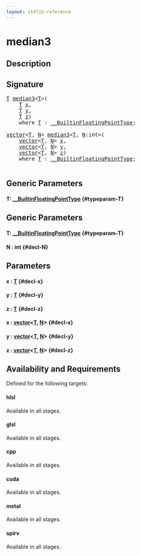 ```yaml
---
layout: stdlib-reference
---
```


# median3

## Description





## Signature 

<pre>
<a href="/stdlib-reference/global-decls/median3#typeparam-T" class="code_type">T</a> <a href="/stdlib-reference/global-decls/median3">median3</a>&lt;<a href="/stdlib-reference/global-decls/median3#typeparam-T" class="code_type">T</a>&gt;(
    <a href="/stdlib-reference/global-decls/median3#typeparam-T" class="code_type">T</a> <a href="/stdlib-reference/global-decls/median3#decl-x" class="code_param">x</a>,
    <a href="/stdlib-reference/global-decls/median3#typeparam-T" class="code_type">T</a> <a href="/stdlib-reference/global-decls/median3#decl-y" class="code_param">y</a>,
    <a href="/stdlib-reference/global-decls/median3#typeparam-T" class="code_type">T</a> <a href="/stdlib-reference/global-decls/median3#decl-z" class="code_param">z</a>)
    <span class='code_keyword'>where</span> <a href="/stdlib-reference/global-decls/median3#typeparam-T" class="code_type">T</a> : <a href="/stdlib-reference/interfaces/BuiltinFloatingPointType/index">__BuiltinFloatingPointType</a>;

<a href="/stdlib-reference/types/vector/index">vector</a>&lt;<a href="/stdlib-reference/types/vector/index#typeparam-T" class="code_type">T</a>, <a href="/stdlib-reference/types/vector/index#decl-N" class="code_var">N</a>&gt; <a href="/stdlib-reference/global-decls/median3">median3</a>&lt;<a href="/stdlib-reference/global-decls/median3#typeparam-T" class="code_type">T</a>, <a href="/stdlib-reference/global-decls/median3#decl-N" class="code_var">N</a>:int&gt;(
    <a href="/stdlib-reference/types/vector/index">vector</a>&lt;<a href="/stdlib-reference/types/vector/index#typeparam-T" class="code_type">T</a>, <a href="/stdlib-reference/types/vector/index#decl-N" class="code_var">N</a>&gt; <a href="/stdlib-reference/global-decls/median3#decl-x" class="code_param">x</a>,
    <a href="/stdlib-reference/types/vector/index">vector</a>&lt;<a href="/stdlib-reference/types/vector/index#typeparam-T" class="code_type">T</a>, <a href="/stdlib-reference/types/vector/index#decl-N" class="code_var">N</a>&gt; <a href="/stdlib-reference/global-decls/median3#decl-y" class="code_param">y</a>,
    <a href="/stdlib-reference/types/vector/index">vector</a>&lt;<a href="/stdlib-reference/types/vector/index#typeparam-T" class="code_type">T</a>, <a href="/stdlib-reference/types/vector/index#decl-N" class="code_var">N</a>&gt; <a href="/stdlib-reference/global-decls/median3#decl-z" class="code_param">z</a>)
    <span class='code_keyword'>where</span> <a href="/stdlib-reference/global-decls/median3#typeparam-T" class="code_type">T</a> : <a href="/stdlib-reference/interfaces/BuiltinFloatingPointType/index">__BuiltinFloatingPointType</a>;

</pre>

## Generic Parameters

#### T: [\_\_BuiltinFloatingPointType](/stdlib-reference/interfaces/BuiltinFloatingPointType/index) {#typeparam-T}

## Generic Parameters

#### T: [\_\_BuiltinFloatingPointType](/stdlib-reference/interfaces/BuiltinFloatingPointType/index) {#typeparam-T}
#### N  : int {#decl-N}

## Parameters

#### x  : [T](/stdlib-reference/global-decls/median3#typeparam-T) {#decl-x}
#### y  : [T](/stdlib-reference/global-decls/median3#typeparam-T) {#decl-y}
#### z  : [T](/stdlib-reference/global-decls/median3#typeparam-T) {#decl-z}
#### x  : [vector](/stdlib-reference/types/vector/index)\<[T](/stdlib-reference/types/vector/index#typeparam-T), [N](/stdlib-reference/types/vector/index#decl-N)\> {#decl-x}
#### y  : [vector](/stdlib-reference/types/vector/index)\<[T](/stdlib-reference/types/vector/index#typeparam-T), [N](/stdlib-reference/types/vector/index#decl-N)\> {#decl-y}
#### z  : [vector](/stdlib-reference/types/vector/index)\<[T](/stdlib-reference/types/vector/index#typeparam-T), [N](/stdlib-reference/types/vector/index#decl-N)\> {#decl-z}

## Availability and Requirements

Defined for the following targets:

#### hlsl
Available in all stages.

#### glsl
Available in all stages.

#### cpp
Available in all stages.

#### cuda
Available in all stages.

#### metal
Available in all stages.

#### spirv
Available in all stages.



